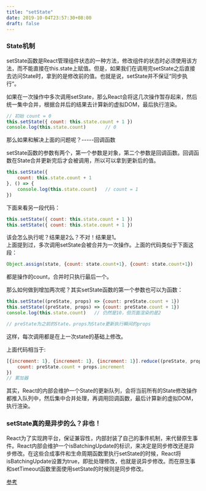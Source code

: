 ```yaml
---
title: "setState"
date: 2019-10-04T23:57:30+08:00
draft: false
---
```


### State机制  

setState函数是React管理组件状态的一种方法，修改组件的状态时必须使用该方法，而不能直接在this.state上赋值。但是，如果我们在调用完setState之后直接去访问State时，拿到的是修改前的值。也就是说，setState并不保证“同步执行”。

如果在一次操作中多次调用setState，那么React会将这几次操作暂存起来，然后统一集中合并，根据合并后的结果去计算新的虚拟DOM，最后执行渲染。　　

```javascript
// 初始 count = 0
this.setState({ count: this.state.count + 1 })
console.log(this.state.count)       // 0
```

那么如果和解决上面的问题呢？-----回调函数

setState函数的参数有两个，第一个参数是对象，第二个参数是回调函数。回调函数在State合并更新完后才会被调用，所以可以拿到更新后的值。

```javascript
this.setState({
    count: this.state.count + 1
}, () => {
    console.log(this.state.count)   // count = 1
})
```

下面来看另一段代码：
```javascript
this.setState({ count: this.state.count + 1 })
this.setState({ count: this.state.count + 1 })
```
该会怎么执行呢？结果是2么？不对！结果是1。  
上面提到过，多次调用setState会被合并为一次操作。上面的代码类似于下面这段：
```javascript
Object.assign(state, {count: state.count+1}, {count: state.count+1})
```
都是操作的count，合并时只执行最后一个。  

那么如何做到增加两次呢？其实setState函数的第一个参数也可以为函数：
```javascript
this.setState((preState, props) => {count: preState.count + 1})
this.setState((preState, props) => {count: preState.count + 1})
console.log(this.state.count)   // 仍然是10，但页面渲染的是2

// preState为之前的State，props为State更新执行瞬间的props
```

这样，每次调用都是在上一次state的基础上修改。

上面代码相当于:
```javascript
[{increment: 1}, {increment: 1}, {increment: 1}].reduce((preState, props) => {
    count: preState.count + props.increment
})
// 累加器
```

其实，React的内部会维护一个State的更新队列，会将当前所有的State修改操作都推入队列中，然后集中合并处理，再调用回调函数，最后计算新的虚拟DOM，执行渲染。

### setState真的是异步的么？非也！  

React为了实现跨平台，保证兼容性，内部封装了自己的事件机制，来代替原生事件。React内部会维护一个isBatchingUpdate的标识，来决定是同步修改还是异步修改。在这些合成事件和生命周期函数里执行setState的时候，React将isBatchingUpdate设置为true，即批处理修改，也就是说异步修改。而在原生事和setTimeout函数里面使用setState的时候则是同步修改。  

[参考](https://github.com/sisterAn/blog/issues/26)

